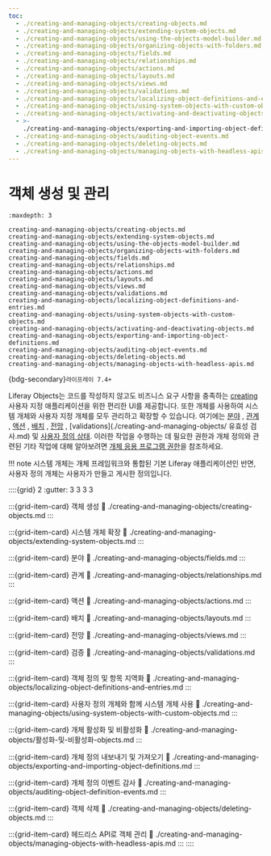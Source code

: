 ```yaml
---
toc:
  - ./creating-and-managing-objects/creating-objects.md
  - ./creating-and-managing-objects/extending-system-objects.md
  - ./creating-and-managing-objects/using-the-objects-model-builder.md
  - ./creating-and-managing-objects/organizing-objects-with-folders.md
  - ./creating-and-managing-objects/fields.md
  - ./creating-and-managing-objects/relationships.md
  - ./creating-and-managing-objects/actions.md
  - ./creating-and-managing-objects/layouts.md
  - ./creating-and-managing-objects/views.md
  - ./creating-and-managing-objects/validations.md
  - ./creating-and-managing-objects/localizing-object-definitions-and-entries.md
  - ./creating-and-managing-objects/using-system-objects-with-custom-objects.md
  - ./creating-and-managing-objects/activating-and-deactivating-objects.md
  - >-
    ./creating-and-managing-objects/exporting-and-importing-object-definitions.md
  - ./creating-and-managing-objects/auditing-object-events.md
  - ./creating-and-managing-objects/deleting-objects.md
  - ./creating-and-managing-objects/managing-objects-with-headless-apis.md
---
```

# 객체 생성 및 관리

```{toctree}
:maxdepth: 3

creating-and-managing-objects/creating-objects.md
creating-and-managing-objects/extending-system-objects.md
creating-and-managing-objects/using-the-objects-model-builder.md
creating-and-managing-objects/organizing-objects-with-folders.md
creating-and-managing-objects/fields.md
creating-and-managing-objects/relationships.md
creating-and-managing-objects/actions.md
creating-and-managing-objects/layouts.md
creating-and-managing-objects/views.md
creating-and-managing-objects/validations.md
creating-and-managing-objects/localizing-object-definitions-and-entries.md
creating-and-managing-objects/using-system-objects-with-custom-objects.md
creating-and-managing-objects/activating-and-deactivating-objects.md
creating-and-managing-objects/exporting-and-importing-object-definitions.md
creating-and-managing-objects/auditing-object-events.md
creating-and-managing-objects/deleting-objects.md
creating-and-managing-objects/managing-objects-with-headless-apis.md
```

{bdg-secondary}`라이프레이 7.4+`

Liferay Objects는 코드를 작성하지 않고도 비즈니스 요구 사항을 충족하는 [creating](./creating-and-managing-objects/creating-objects.md) 사용자 지정 애플리케이션을 위한 편리한 UI를 제공합니다. 또한 개체를 사용하여 시스템 개체와 사용자 지정 개체를 모두 관리하고 확장할 수 있습니다. 여기에는 [분야](./creating-and-managing-objects/fields.md) , [관계](./creating-and-managing-objects/relationships.md) , [액션](./creating-and-managing-objects/actions.md) , [배치](./creating-and-managing-objects/layouts.md) , [전망](./creating-and-managing-objects/views.md) , [validations](./creating-and-managing-objects/ 유효성 검사.md) 및 [사용자 정의 상태](./creating-and-managing-objects/fields/adding-and-managing-custom-states.md). 이러한 작업을 수행하는 데 필요한 권한과 개체 정의와 관련된 기타 작업에 대해 알아보려면 [개체 응용 프로그램 권한](./objects-application-permissions.md)을 참조하세요.

!!! note 
시스템 개체는 개체 프레임워크와 통합된 기본 Liferay 애플리케이션인 반면, 사용자 정의 개체는 사용자가 만들고 게시한 정의입니다.


::::{grid} 2
:gutter: 3 3 3 3

:::{grid-item-card} 객체 생성
:link: ./creating-and-managing-objects/creating-objects.md
:::

:::{grid-item-card} 시스템 개체 확장
:link: ./creating-and-managing-objects/extending-system-objects.md
:::

:::{grid-item-card} 분야
:link: ./creating-and-managing-objects/fields.md
:::

:::{grid-item-card} 관계
:link: ./creating-and-managing-objects/relationships.md
:::

:::{grid-item-card} 액션
:link: ./creating-and-managing-objects/actions.md
:::

:::{grid-item-card} 배치
:link: ./creating-and-managing-objects/layouts.md
:::

:::{grid-item-card} 전망
:link: ./creating-and-managing-objects/views.md
:::

:::{grid-item-card} 검증
:link: ./creating-and-managing-objects/validations.md
:::

:::{grid-item-card} 객체 정의 및 항목 지역화
:link: ./creating-and-managing-objects/localizing-object-definitions-and-entries.md
:::

:::{grid-item-card} 사용자 정의 개체와 함께 시스템 개체 사용
:link: ./creating-and-managing-objects/using-system-objects-with-custom-objects.md
:::

:::{grid-item-card} 개체 활성화 및 비활성화
:link: ./creating-and-managing-objects/활성화-및-비활성화-objects.md
:::

:::{grid-item-card} 개체 정의 내보내기 및 가져오기
:link: ./creating-and-managing-objects/exporting-and-importing-object-definitions.md
:::

:::{grid-item-card} 개체 정의 이벤트 감사
:link: ./creating-and-managing-objects/auditing-object-definition-events.md
:::

:::{grid-item-card} 객체 삭제
:link: ./creating-and-managing-objects/deleting-objects.md
:::

:::{grid-item-card} 헤드리스 API로 객체 관리
:link: ./creating-and-managing-objects/managing-objects-with-headless-apis.md
:::
::::